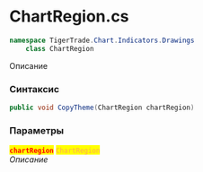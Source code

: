 
# ChartRegion.cs
```csharp
namespace TigerTrade.Chart.Indicators.Drawings  
    class ChartRegion
```

Описание

### Синтаксис
```csharp
public void CopyTheme(ChartRegion chartRegion)
```

### Параметры  
<mark style="color:red;">**`chartRegion`**</mark> <mark style="color: rgb(255, 166, 87);">`ChartRegion`</mark>  
 *Описание*  
  

                    
                    